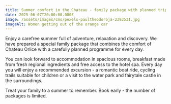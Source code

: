 ```yaml
---
title: Summer comfort in the Chateau - family package with planned trips
date: 2025-06-07T20:00:00.000Z
image: /assets/images/cms/pexels-paultheodoroja-2393531.jpg
imageAlt: Women getting out of the orange car
---
```

Enjoy a carefree summer full of adventure, relaxation and discovery. We have prepared a special family package that combines the comfort of Chateau Orlice with a carefully planned programme for every day.

You can look forward to accommodation in spacious rooms, breakfast made from fresh regional ingredients and free access to the hotel spa. Every day you will enjoy a recommended excursion - a romantic boat ride, cycling trails suitable for children or a visit to the water park and fairytale castle in the surroundings.

Treat your family to a summer to remember. Book early - the number of packages is limited.
